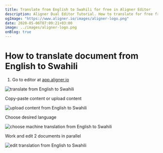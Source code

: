 ```yaml
---
title: Translate from English to Swahili for free in Aligner Editor
description: Aligner Dual Editor Tutorial. How to translate for free from English to Swahili. Aligner is multilingual document management platform. 
ogImage: "https://www.aligner.io/images/aligner-logo.png"
date: 2020-05-06T07:09:21+03:00
image: ../images/aligner-logo.png
onBlog: true
---
```


# How to translate document from English to Swahili

1. Go to editor at [app.aligner.io](https://app.aligner.io "Aligner App web page")

![translate from English to Swahili](../aligner-blank-editor.png "translate from English to Swahili")

Copy-paste content or upload content

![upload content from English to Swahili](../aligner-uploaded-document.png "upload content from English to Swahili")

Choose desired language

![choose machine translation from English to Swahili](../aligner-language-dropdown.png "choose machine translation from English to Swahili")

Work and edit 2 documents in parallel

![edit translation from English to Swahili](../aligner-double-sitded-editor.png "edit translation from English to Swahili")

